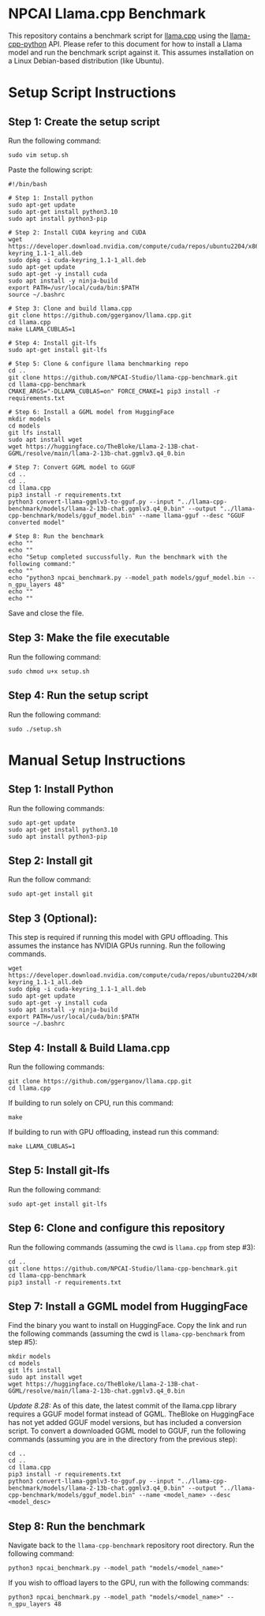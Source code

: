 # NPCAI Llama.cpp Benchmark

This repository contains a benchmark script for [llama.cpp](https://github.com/ggerganov/llama.cpp) using the [llama-cpp-python](https://github.com/abetlen/llama-cpp-python) API. Please refer to this document for how to install a Llama model and run the benchmark script against it. This assumes installation on a Linux Debian-based distribution (like Ubuntu).

# Setup Script Instructions

## Step 1: Create the setup script

Run the following command:

```
sudo vim setup.sh
```

Paste the following script:

```
#!/bin/bash

# Step 1: Install python
sudo apt-get update
sudo apt-get install python3.10
sudo apt install python3-pip

# Step 2: Install CUDA keyring and CUDA
wget https://developer.download.nvidia.com/compute/cuda/repos/ubuntu2204/x86_64/cuda-keyring_1.1-1_all.deb
sudo dpkg -i cuda-keyring_1.1-1_all.deb
sudo apt-get update
sudo apt-get -y install cuda
sudo apt install -y ninja-build
export PATH=/usr/local/cuda/bin:$PATH
source ~/.bashrc

# Step 3: Clone and build llama.cpp
git clone https://github.com/ggerganov/llama.cpp.git
cd llama.cpp
make LLAMA_CUBLAS=1

# Step 4: Install git-lfs
sudo apt-get install git-lfs

# Step 5: Clone & configure llama benchmarking repo
cd ..
git clone https://github.com/NPCAI-Studio/llama-cpp-benchmark.git
cd llama-cpp-benchmark
CMAKE_ARGS="-DLLAMA_CUBLAS=on" FORCE_CMAKE=1 pip3 install -r requirements.txt

# Step 6: Install a GGML model from HuggingFace
mkdir models
cd models
git lfs install
sudo apt install wget
wget https://huggingface.co/TheBloke/Llama-2-13B-chat-GGML/resolve/main/llama-2-13b-chat.ggmlv3.q4_0.bin

# Step 7: Convert GGML model to GGUF
cd ..
cd ..
cd llama.cpp
pip3 install -r requirements.txt
python3 convert-llama-ggmlv3-to-gguf.py --input "../llama-cpp-benchmark/models/llama-2-13b-chat.ggmlv3.q4_0.bin" --output "../llama-cpp-benchmark/models/gguf_model.bin" --name llama-gguf --desc "GGUF converted model"

# Step 8: Run the benchmark
echo ""
echo ""
echo "Setup completed succussfully. Run the benchmark with the following command:"
echo ""
echo "python3 npcai_benchmark.py --model_path models/gguf_model.bin --n_gpu_layers 48"
echo ""
echo ""
```

Save and close the file.

## Step 3: Make the file executable

Run the following command:

```
sudo chmod u+x setup.sh
```

## Step 4: Run the setup script

Run the following command:

```
sudo ./setup.sh
```

# Manual Setup Instructions

## Step 1: Install Python

Run the following commands:

```
sudo apt-get update
sudo apt-get install python3.10
sudo apt install python3-pip
```

## Step 2: Install git

Run the follow command:

```
sudo apt-get install git
```

## Step 3 (Optional):

This step is required if running this model with GPU offloading. This assumes the instance has NVIDIA GPUs running. Run the following commands.

```
wget https://developer.download.nvidia.com/compute/cuda/repos/ubuntu2204/x86_64/cuda-keyring_1.1-1_all.deb
sudo dpkg -i cuda-keyring_1.1-1_all.deb
sudo apt-get update
sudo apt-get -y install cuda
sudo apt install -y ninja-build
export PATH=/usr/local/cuda/bin:$PATH
source ~/.bashrc
```

## Step 4: Install & Build Llama.cpp

Run the following commands:

```
git clone https://github.com/ggerganov/llama.cpp.git
cd llama.cpp
```

If building to run solely on CPU, run this command:

```
make
```

If building to run with GPU offloading, instead run this command:

```
make LLAMA_CUBLAS=1
```

## Step 5: Install git-lfs

Run the following command:

```
sudo apt-get install git-lfs
```

## Step 6: Clone and configure this repository

Run the following commands (assuming the cwd is `llama.cpp` from step #3):

```
cd ..
git clone https://github.com/NPCAI-Studio/llama-cpp-benchmark.git
cd llama-cpp-benchmark
pip3 install -r requirements.txt
```

## Step 7: Install a GGML model from HuggingFace

Find the binary you want to install on HuggingFace. Copy the link and run the following commands (assuming the cwd is `llama-cpp-benchmark` from step #5):

```
mkdir models
cd models
git lfs install
sudo apt install wget
wget https://huggingface.co/TheBloke/Llama-2-13B-chat-GGML/resolve/main/llama-2-13b-chat.ggmlv3.q4_0.bin
```

*Update 8.28:* As of this date, the latest commit of the llama.cpp library requires a GGUF model format instead of GGML. TheBloke on HuggingFace has not yet added GGUF model versions, but has included a conversion script. To convert a downloaded GGML model to GGUF, run the following commands (assuming you are in the directory from the previous step):

```
cd ..
cd ..
cd llama.cpp
pip3 install -r requirements.txt
python3 convert-llama-ggmlv3-to-gguf.py --input "../llama-cpp-benchmark/models/llama-2-13b-chat.ggmlv3.q4_0.bin" --output "../llama-cpp-benchmark/models/gguf_model.bin" --name <model_name> --desc <model_desc>
```

## Step 8: Run the benchmark

Navigate back to the `llama-cpp-benchmark` repository root directory. Run the following command:

```
python3 npcai_benchmark.py --model_path "models/<model_name>"
```

If you wish to offload layers to the GPU, run with the following commands:

```
python3 npcai_benchmark.py --model_path "models/<model_name>" --n_gpu_layers 48
```
